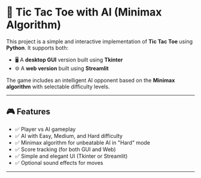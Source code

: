 # 🧠 Tic Tac Toe with AI (Minimax Algorithm)

This project is a simple and interactive implementation of **Tic Tac Toe** using **Python**. It supports both:

- 🖥️ A **desktop GUI** version built using **Tkinter**
- 🌐 A **web version** built using **Streamlit**

The game includes an intelligent AI opponent based on the **Minimax algorithm** with selectable difficulty levels.

---

## 🎮 Features

- ✅ Player vs AI gameplay
- ✅ AI with Easy, Medium, and Hard difficulty
- ✅ Minimax algorithm for unbeatable AI in "Hard" mode
- ✅ Score tracking (for both GUI and Web)
- ✅ Simple and elegant UI (Tkinter or Streamlit)
- ✅ Optional sound effects for moves

---


